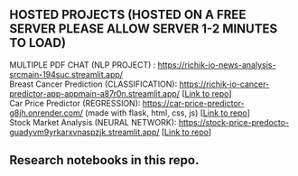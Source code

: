 ## HOSTED PROJECTS (HOSTED ON A FREE SERVER PLEASE ALLOW SERVER 1-2 MINUTES TO LOAD) 
MULTIPLE PDF CHAT (NLP PROJECT) : https://richik-io-news-analysis-srcmain-194suc.streamlit.app/ <br>
Breast Cancer Prediction (CLASSIFICATION): https://richik-io-cancer-predictor-app-appmain-a87r0n.streamlit.app/ [<a href='https://github.com/richik-io/cancer-predictor-app'>Link to repo</a>]<br>
Car Price Predictor (REGRESSION): https://car-price-predictor-g8jh.onrender.com/ (made with flask, html, css, js) [<a href='https://github.com/richik-io/car-price-predictor'>Link to repo</a>]<br>
Stock Market Analysis (NEURAL NETWORK): https://stock-price-predocto-guadyvm9yrkarxvnaspzjk.streamlit.app/ [<a href='https://github.com/richik-io/stock-price-predictor'>Link to repo</a>]<br>
## Research notebooks in this repo.

